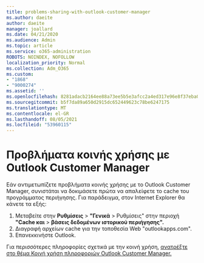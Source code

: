 ```yaml
---
title: problems-sharing-with-outlook-customer-manager
ms.author: daeite
author: daeite
manager: joallard
ms.date: 04/21/2020
ms.audience: Admin
ms.topic: article
ms.service: o365-administration
ROBOTS: NOINDEX, NOFOLLOW
localization_priority: Normal
ms.collection: Adm_O365
ms.custom:
- "1868"
- "9000274"
ms.assetid: ''
ms.openlocfilehash: 8281adacb2164ee88a73ee5b5e3afcc2a4ed317e96e8f37eba0d068c2792bfdd
ms.sourcegitcommit: b5f7da89a650d2915dc652449623c78be6247175
ms.translationtype: MT
ms.contentlocale: el-GR
ms.lasthandoff: 08/05/2021
ms.locfileid: "53960115"
---
```

# <a name="problems-sharing-with-outlook-customer-manager"></a>Προβλήματα κοινής χρήσης με Outlook Customer Manager

Εάν αντιμετωπίζετε προβλήματα κοινής χρήσης με το Outlook Customer Manager, συνιστάται να δοκιμάσετε πρώτα να απαλείφετε το cache του προγράμματος περιήγησης. Για παράδειγμα, στον Internet Explorer θα κάνετε τα εξής:

1. Μεταβείτε στην **Ρυθμίσεις**  >  **"Γενικά** > Ρυθμίσεις" στην περιοχή **"Cache και**  >  **βάσεις δεδομένων ιστορικού περιήγησης".**
2. Διαγραφή αρχείων cache για την τοποθεσία Web "outlookapps.com".
3. Επανεκκινήστε Outlook.

Για περισσότερες πληροφορίες σχετικά με την κοινή χρήση, [ανατρέξτε στο θέμα Κοινή χρήση πληροφοριών Outlook Customer Manager.](https://techcommunity.microsoft.com/t5/outlook-blog/sharing-how-to-keep-your-colleagues-in-the-loop/ba-p/35710)